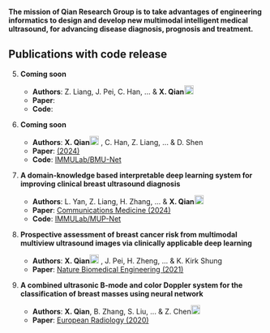 **The mission of Qian Research Group is to take advantages of engineering informatics to design and develop new multimodal intelligent medical ultrasound, for advancing disease diagnosis, prognosis and treatment.**



## Publications with code release


5. **Coming soon**
   - **Authors**: Z. Liang, J. Pei, C. Han, ... & **X. Qian**<img src="https://github.com/Qian-IMMULab/.github/assets/82697090/8a44c340-8520-4619-9b15-f18123376b1b" width="18px"> 
   - **Paper**: 
   - **Code**: 

4. **Coming soon**
   - **Authors**: **X. Qian**<img src="https://github.com/Qian-IMMULab/.github/assets/82697090/8a44c340-8520-4619-9b15-f18123376b1b" width="18px"> , C. Han, Z. Liang, ... & D. Shen
   - **Paper**: [(2024)]()
   - **Code**: [IMMULab/BMU-Net]()

3. **A domain-knowledge based interpretable deep learning system for improving clinical breast ultrasound diagnosis**   
   - **Authors**: L. Yan, Z. Liang, H. Zhang, ... & **X. Qian**<img src="https://github.com/Qian-IMMULab/.github/assets/82697090/8a44c340-8520-4619-9b15-f18123376b1b" width="18px"> 
   - **Paper**: [Communications Medicine (2024)](https://www.nature.com/articles/s43856-024-00518-7)
   - **Code**: [IMMULab/MUP-Net](https://github.com/Qian-IMMULab/MUP-Net)
     
2. **Prospective assessment of breast cancer risk from multimodal multiview ultrasound images via clinically applicable deep learning**
   - **Authors**: **X. Qian**<img src="https://github.com/Qian-IMMULab/.github/assets/82697090/8a44c340-8520-4619-9b15-f18123376b1b" width="18px"> , J. Pei, H. Zheng, ... & K. Kirk Shung
   - **Paper**: [Nature Biomedical Engineering (2021)](https://www.nature.com/articles/s41551-021-00711-2)

1. **A combined ultrasonic B-mode and color Doppler system for the classification of breast masses using neural network**
   - **Authors**: **X. Qian**, B. Zhang, S. Liu, ... & Z. Chen<img src="https://github.com/Qian-IMMULab/.github/assets/82697090/8a44c340-8520-4619-9b15-f18123376b1b" width="18px"> 
   - **Paper**: [European Radiology (2020)](https://link.springer.com/article/10.1007/s00330-019-06610-0)
  

  

